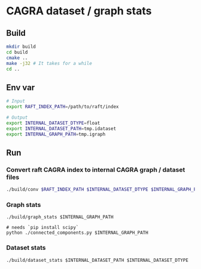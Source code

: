# CAGRA dataset / graph stats

## Build
```bash
mkdir build
cd build
cmake ..
make -j32 # It takes for a while
cd ..
```

## Env var
```bash
# Input
export RAFT_INDEX_PATH=/path/to/raft/index

# Output
export INTERNAL_DATASET_DTYPE=float
export INTERNAL_DATASET_PATH=tmp.idataset
export INTERNAL_GRAPH_PATH=tmp.igraph
```

## Run
### Convert raft CAGRA index to internal CAGRA graph / dataset files
```bash
./build/conv $RAFT_INDEX_PATH $INTERNAL_DATASET_DTYPE $INTERNAL_GRAPH_PATH $INTERNAL_DATASET_PATH
```

### Graph stats
```
./build/graph_stats $INTERNAL_GRAPH_PATH

# needs `pip install scipy`
python ./connected_components.py $INTERNAL_GRAPH_PATH
```

### Dataset stats
```
./build/dataset_stats $INTERNAL_DATASET_PATH $INTERNAL_DATASET_DTYPE
```
